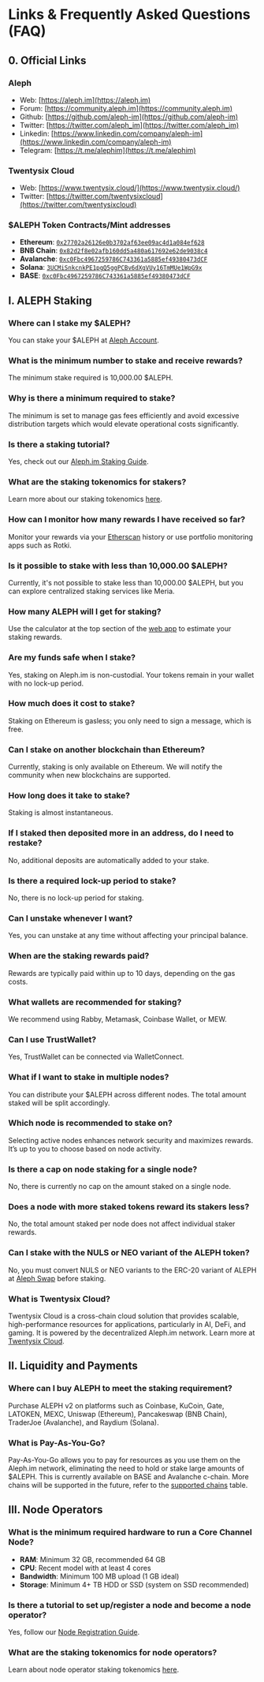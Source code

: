 # Links & Frequently Asked Questions (FAQ)

## 0. Official Links

### Aleph

- Web: [https://aleph.im](https://aleph.im)
- Forum: [https://community.aleph.im](https://community.aleph.im)
- Github: [https://github.com/aleph-im](https://github.com/aleph-im)
- Twitter: [https://twitter.com/aleph_im](https://twitter.com/aleph_im)
- Linkedin: [https://www.linkedin.com/company/aleph-im](https://www.linkedin.com/company/aleph-im)
- Telegram: [https://t.me/alephim](https://t.me/alephim)

### Twentysix Cloud

- Web: [https://www.twentysix.cloud/](https://www.twentysix.cloud/)
- Twitter: [https://twitter.com/twentysixcloud](https://twitter.com/twentysixcloud)

### $ALEPH Token Contracts/Mint addresses

- **Ethereum**: [`0x27702a26126e0b3702af63ee09ac4d1a084ef628`](https://etherscan.io/token/0x27702a26126e0b3702af63ee09ac4d1a084ef628)
- **BNB Chain**: [`0x82d2f8e02afb160dd5a480a617692e62de9038c4`](https://bscscan.com/token/0x82d2f8e02afb160dd5a480a617692e62de9038c4)
- **Avalanche**: [`0xc0Fbc4967259786C743361a5885ef49380473dCF`](https://snowtrace.io/address/0xc0Fbc4967259786C743361a5885ef49380473dCF)
- **Solana**: [`3UCMiSnkcnkPE1pgQ5ggPCBv6dXgVUy16TmMUe1WpG9x`](https://solana.fm/address/3UCMiSnkcnkPE1pgQ5ggPCBv6dXgVUy16TmMUe1WpG9x)
- **BASE**: [`0xc0Fbc4967259786C743361a5885ef49380473dCF`](https://basescan.org/token/0xc0Fbc4967259786C743361a5885ef49380473dCF)

## I. ALEPH Staking

### Where can I stake my $ALEPH?
You can stake your $ALEPH at [Aleph Account](https://account.aleph.im/).

### What is the minimum number to stake and receive rewards?
The minimum stake required is 10,000.00 $ALEPH.

### Why is there a minimum required to stake?
The minimum is set to manage gas fees efficiently and avoid excessive distribution targets which would elevate operational costs significantly.

### Is there a staking tutorial?
Yes, check out our [Aleph.im Staking Guide](https://medium.com/aleph-im/aleph-im-staking-guide-9b82264968be).

### What are the staking tokenomics for stakers?
Learn more about our staking tokenomics [here](https://medium.com/aleph-im/aleph-im-staking-go-live-part-2-stakers-tokenomics-663164b5ec78).

### How can I monitor how many rewards I have received so far?
Monitor your rewards via your [Etherscan](https://etherscan.io) history or use portfolio monitoring apps such as Rotki.

### Is it possible to stake with less than 10,000.00 $ALEPH?
Currently, it's not possible to stake less than 10,000.00 $ALEPH, but you can explore centralized staking services like Meria.

### How many ALEPH will I get for staking?
Use the calculator at the top section of the [web app](https://account.aleph.im/) to estimate your staking rewards.

### Are my funds safe when I stake?
Yes, staking on Aleph.im is non-custodial. Your tokens remain in your wallet with no lock-up period.

### How much does it cost to stake?
Staking on Ethereum is gasless; you only need to sign a message, which is free.

### Can I stake on another blockchain than Ethereum?
Currently, staking is only available on Ethereum. We will notify the community when new blockchains are supported.

### How long does it take to stake?
Staking is almost instantaneous.

### If I staked then deposited more in an address, do I need to restake?
No, additional deposits are automatically added to your stake.

### Is there a required lock-up period to stake?
No, there is no lock-up period for staking.

### Can I unstake whenever I want?
Yes, you can unstake at any time without affecting your principal balance.

### When are the staking rewards paid?
Rewards are typically paid within up to 10 days, depending on the gas costs.

### What wallets are recommended for staking?
We recommend using Rabby, Metamask, Coinbase Wallet, or MEW.

### Can I use TrustWallet?
Yes, TrustWallet can be connected via WalletConnect.

### What if I want to stake in multiple nodes?
You can distribute your $ALEPH across different nodes. The total amount staked will be split accordingly.

### Which node is recommended to stake on?
Selecting active nodes enhances network security and maximizes rewards. It’s up to you to choose based on node activity.

### Is there a cap on node staking for a single node?
No, there is currently no cap on the amount staked on a single node.

### Does a node with more staked tokens reward its stakers less?
No, the total amount staked per node does not affect individual staker rewards.

### Can I stake with the NULS or NEO variant of the ALEPH token?
No, you must convert NULS or NEO variants to the ERC-20 variant of ALEPH at [Aleph Swap](https://swap.aleph.im) before staking.

### What is Twentysix Cloud?
Twentysix Cloud is a cross-chain cloud solution that provides scalable, high-performance resources for applications, particularly in AI, DeFi, and gaming. It is powered by the decentralized Aleph.im network. Learn more at [Twentysix Cloud](https://www.twentysix.cloud/).

## II. Liquidity and Payments

### Where can I buy ALEPH to meet the staking requirement?
Purchase ALEPH v2 on platforms such as Coinbase, KuCoin, Gate, LATOKEN, MEXC, Uniswap (Ethereum), Pancakeswap (BNB Chain), TraderJoe (Avalanche), and Raydium (Solana).

### What is Pay-As-You-Go?
Pay-As-You-Go allows you to pay for resources as you use them on the Aleph.im network, eliminating the need to hold or stake large amounts of $ALEPH. This is currently available  on BASE and Avalanche c-chain. More chains will be supported in the future, refer to the [supported chains](protocol/chains.md) table.

## III. Node Operators

### What is the minimum required hardware to run a Core Channel Node?
- **RAM**: Minimum 32 GB, recommended 64 GB
- **CPU**: Recent model with at least 4 cores
- **Bandwidth**: Minimum 100 MB upload (1 GB ideal)
- **Storage**: Minimum 4+ TB HDD or SSD (system on SSD recommended)

### Is there a tutorial to set up/register a node and become a node operator?
Yes, follow our [Node Registration Guide](https://medium.com/aleph-im/aleph-im-node-registration-guide-ea2badb84e75).

### What are the staking tokenomics for node operators?
Learn about node operator staking tokenomics [here](https://medium.com/aleph-im/aleph-im-staking-go-live-part-1-core-channel-nodes-and-node-operators-97bfcd43157d).
